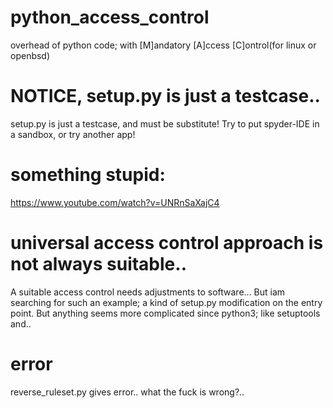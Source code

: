 # python_access_control
overhead of python code; with [M]andatory [A]ccess [C]ontrol(for linux or openbsd)
# NOTICE, setup.py is just a testcase..
setup.py is just a testcase, and must be substitute! Try to put spyder-IDE in a sandbox, or try another app!
# something stupid:
https://www.youtube.com/watch?v=UNRnSaXajC4
# universal access control approach is not always suitable..
A suitable access control needs adjustments to software... But iam searching for such an example;
a kind of setup.py  modification on the entry point. But anything seems more complicated since python3; like setuptools and..
# error
reverse_ruleset.py gives error.. what the fuck is wrong?..
